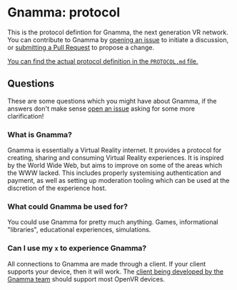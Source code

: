 # Gnamma: protocol

This is the protocol defintion for Gnamma, the next generation VR network. You can contribute to Gnamma by [opening an issue](https://github.com/gnamma/protocol/issues/new) to initiate a discussion, or [submitting a Pull Request](https://github.com/gnamma/protocol/pulls/new) to propose a change.

[You can find the actual protocol definition in the `PROTOCOL.md` file.](PROTOCOL.md)

## Questions

These are some questions which you might have about Gnamma, if the answers don't make sense [open an issue](https://github.com/gnamma/protocol/issues/new) asking for some more clarification!

### What is Gnamma?

Gnamma is essentially a Virtual Reality internet. It provides a protocol for creating, sharing and consuming Virtual Reality experiences. It is inspired by the World Wide Web, but aims to improve on some of the areas which the WWW lacked. This includes properly systemising authentication and payment, as well as setting up moderation tooling which can be used at the discretion of the experience host.

### What could Gnamma be used for?

You could use Gnamma for pretty much anything. Games, informational "libraries", educational experiences, simulations.

### Can I use my `x` to experience Gnamma?

All connections to Gnamma are made through a client. If your client supports your device, then it will work. The [client being developed by the Gnamma team](https://github.com/gnamma/client) should support most OpenVR devices.
